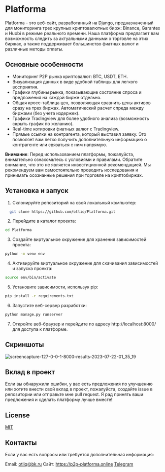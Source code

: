 # Platforma
Platforma - это веб-сайт, разработанный на Django, предназначенный для мониторинга трех крупных криптовалютных бирж: Binance, Garantex и Huobi в режиме реального времени. Наша платформа предлагает вам возможность следить за актуальными данными о торговле на этих биржах, а также поддерживает большинство фиатных валют и различные методы оплаты.

## Основные особенности
- Мониторинг P2P рынка криптовалют: BTC, USDT, ETH.
- Визуализация данных в виде удобной таблицы для легкого восприятия.
- Графики глубины рынка, показывающие состояние спроса и предложения на каждой бирже отдельно.
- Общая кросс-таблица цен, позволяющая сравнить цены активов сразу на трех биржах. Автоматический расчет спреда между биржами (без учета издержек).
- Графики Tradingview для более удобного анализа (возможность скрыть график по желанию).
- Real-time котировки фиатных валют с Tradingview.
- Прямые ссылки на контрагента, который выставил заявку. Это позволяет вам легко получить дополнительную информацию о контрагенте или связаться с ним напрямую.

**Внимание**: Перед использованием платформы, пожалуйста, внимательно ознакомьтесь с условиями и правилами. Обратите внимание, что это не является инвестиционной рекомендацией. Мы рекомендуем вам самостоятельно проводить исследования и принимать осознанные решения при торговле на криптобиржах.


## Установка и запуск
1. Склонируйте репозиторий на свой локальный компьютер:
 ```bash
   git clone https://github.com/otliq/Platforma.git
```
2. Перейдите в каталог проекта:
```bash
cd Platforma
```
3. Создайте виртуальное окружение для хранения зависимостей проекта:
```bash
python -m venv env
```
4. Активируйте виртуальное окружение для скачивания зависимостей и запуска проекта:
```bash
source env/bin/activate
```
5. Установите зависимости, используя pip:
```bash
pip install -r requirements.txt
```
6. Запустите веб-сервер разработки:
```bash
python manage.py runserver
```

7. Откройте веб-браузер и перейдите по адресу http://localhost:8000/ для доступа к платформе.

## Скриншоты
![screencapture-127-0-0-1-8000-results-2023-07-22-01_35_19](https://github.com/otliq/Platforma/assets/102384759/c7eb4736-7cb5-412f-bea8-1ee3e2836130)

## Вклад в проект
Если вы обнаружили ошибки, у вас есть предложения по улучшению или хотите внести свой вклад в проект, пожалуйста, создайте issue в репозитории или отправьте мне pull request. Я рад принять ваши предложения и сделать платформу лучше вместе!

## License

[MIT](https://choosealicense.com/licenses/mit/)

## Контакты
Если у вас есть вопросы или требуется дополнительная информация:

Email: otliq@bk.ru
Сайт: https://p2p-platforma.online
[Telegram](https://t.me/true_platforma)
